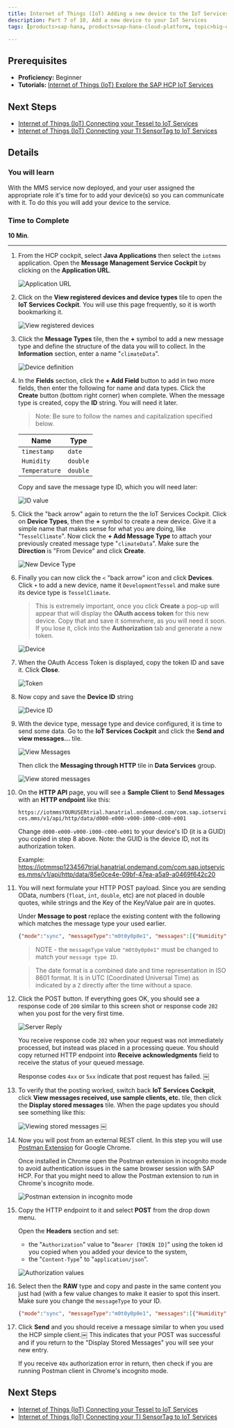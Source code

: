 ```yaml
---
title: Internet of Things (IoT) Adding a new device to the IoT Services
description: Part 7 of 10, Add a new device to your IoT Services
tags: [products>sap-hana, products>sap-hana-cloud-platform, topic>big-data, topic>internet-of-things, tutorial>beginner ]

---
```


## Prerequisites  
 - **Proficiency:** Beginner
 - **Tutorials:** [Internet of Things (IoT) Explore the SAP HCP IoT Services](http://www.sap.com/developer/tutorials/iot-part6-hcp-services.html)


## Next Steps
- [Internet of Things (IoT) Connecting your Tessel to IoT Services](http://www.sap.com/developer/tutorials/iot-part8-hcp-services-tessel.html)
- [Internet of Things (IoT) Connecting your TI SensorTag to IoT Services](http://www.sap.com/developer/tutorials/iot-part11-hcp-services-ti.html)

## Details
### You will learn  
With the MMS service now deployed, and your user assigned the appropriate role it's time for to add your device(s) so you can communicate with it. To do this you will add your device to the service.

### Time to Complete
**10 Min**.

---

1. From the HCP cockpit, select **Java Applications** then select the `iotmms` application. Open the **Message Management Service Cockpit** by clicking on the **Application URL**.

    ![Application URL](p7_1.png)

2. Click on the **View registered devices and device types** tile to open the **IoT Services Cockpit**. You will use this page frequently, so it is worth bookmarking it.

    ![View registered devices](p7_2.png)

3. Click the **Message Types** tile, then the **+** symbol to add a new message type and define the structure of the data you will to collect. In the **Information** section, enter a name "`climateData`".

    ![Device definition](p7_4.png)

4. In the **Fields** section, click the **+ Add Field** button to add in two more fields, then enter the following for name and data types. Click the **Create** button (bottom right corner) when complete. When the message type is created, copy the **ID** string. You will need it later.

    > Note: Be sure to follow the names and capitalization specified below.

    Name            | Type
    --------------- | -------------
    `timestamp`     | `date`
    `Humidity`      | `double`
    `Temperature`   | `double`

    Copy and save the message type ID, which you will need later:

    ![ID value](p7_5b.png)

5. Click the "back arrow" again to return the the IoT Services Cockpit. Click on **Device Types**, then the **+** symbol to create a new device. Give it a simple name that makes sense for what you are doing, like "`TesselClimate`". Now click the  **+ Add Message Type** to attach your previously created message type "`climateData`". Make sure the **Direction** is "From Device" and click **Create**.

    ![New Device Type](p7_3.png)

6. Finally you can now click the `<` "back arrow" icon and click **Devices**. Click `+` to add a new device, name it `DevelopmentTessel` and make sure its device type is `TesselClimate`.

    > This is extremely important, once you click **Create** a pop-up will appear that will display the **OAuth access token** for this new device. Copy that and save it somewhere, as you will need it soon.  If you lose it, click into the **Authorization** tab and generate a new token.

    ![Device](p7_6.png)

7. When the OAuth Access Token is displayed, copy the token ID and save it. Click **Close**.

    ![Token](p7_7.png)

8. Now copy and save the **Device ID** string

    ![Device ID](p7_8.png)

9. With the device type, message type and device configured, it is time to send some data. Go to the **IoT Services Cockpit** and click the **Send and view messages...** tile.

    ![View Messages](p7_9a.png)

    Then click the **Messaging through HTTP** tile in **Data Services** group.

    ![View stored messages](p7_9b.png)

10. On the **HTTP API** page, you will see a **Sample Client** to **Send Messages** with an **HTTP endpoint** like this:

    `https://iotmmsYOURUSERtrial.hanatrial.ondemand.com/com.sap.iotservices.mms/v1/api/http/data/d000-e000-v000-i000-c000-e001`

    Change `d000-e000-v000-i000-c000-e001` to your device's ID (it is a GUID) you copied in step 8 above. Note: the GUID is the device ID, not its authorization token.

    Example: https://iotmmsp1234567trial.hanatrial.ondemand.com/com.sap.iotservices.mms/v1/api/http/data/85e0ce4e-09bf-47ea-a5a9-a0469f642c20

11. You will next formulate your HTTP POST payload. Since you are sending OData, numbers (`float`, `int`, `double`, etc) are not placed in double quotes, while strings and the Key of the Key/Value pair are in quotes.

    Under **Message to post** replace the existing content with the following which matches the message type your used earlier.

    ```json
    {"mode":"sync", "messageType":"m0t0y0p0e1", "messages":[{"Humidity":25.7, "Temperature": 21.5, "timestamp":"2016-11-15T08:45:37.930Z"}]}
    ```

    > NOTE - the `messageType` value `"m0t0y0p0e1"` must be changed to match your `message type ID`.

    > The date format is a combined date and time representation in ISO 8601 format. It is in UTC (Coordinated Universal Time) as indicated by a `Z` directly after the time without a space.

12. Click the POST button. If everything goes OK, you should see a response code of `200` similar to this screen shot or response code `202` when you post for the very first time.

    ![Server Reply](p7_12.png)

    You receive response code `202` when your request was not immediately processed, but instead was placed in a processing queue. You should copy returned HTTP endpoint into **Receive acknowledgments** field to receive the status of your queued message.

    Response codes `4xx` or `5xx` indicate that post request has failed.
￼
13. To verify that the posting worked, switch back **IoT Services Cockpit**, click **View messages received, use sample clients, etc.** tile, then click the **Display stored messages** tile. When the page updates you should see something like this:

    ![Viewing stored messages](p7_13.png)
￼

14. Now you will post from an external REST client. In this step you will use [Postman Extension](https://chrome.google.com/webstore/detail/postman-rest-client/fdmmgilgnpjigdojojpjoooidkmcomcm?hl=en) for Google Chrome.

    Once installed in Chrome open the Postman extension in incognito mode to avoid authentication issues in the same browser session with SAP HCP. For that you might need to allow the Postman extension to run in Chrome's incognito mode.

    ![Postman extension in incognito mode](p7_14v.png)

15. Copy the HTTP endpoint to it and select **POST** from the drop down menu.

    Open the **Headers** section and set:

    - the "`Authorization`" value to "`Bearer [TOKEN ID]`" using the token id you copied when you added your device to the system,
    - the "`Content-Type`" to "`application/json`".

    ![Authorization values](p7_15v.png)

16. Select then the **RAW** type and copy and paste in the same content you just had (with a few value changes to make it easier to spot this insert. Make sure you change the `messageType` to your ID.

    ```json
    {"mode":"sync", "messageType":"m0t0y0p0e1", "messages":[{"Humidity":25.8, "Temperature": 21.6, "timestamp":"2016-11-15T08:46:37.930Z"}]}
    ```

17. Click **Send** and you should receive a message similar to when you used the HCP simple client.￼ This indicates that your POST was successful and if you return to the "Display Stored Messages" you will see your new entry.

    If you receive `40x` authorization error in return, then check if you are running Postman client in Chrome's incognito mode.

## Next Steps
 - [Internet of Things (IoT) Connecting your Tessel to IoT Services](http://www.sap.com/developer/tutorials/iot-part8-hcp-services-tessel.html)
 - [Internet of Things (IoT) Connecting your TI SensorTag to IoT Services](http://www.sap.com/developer/tutorials/iot-part11-hcp-services-ti.html)
